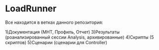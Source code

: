 # LoadRunner
Все находится в ветках данного репозитория:

1)Документация (МНТ, Профиль, Отчет)
3)Результаты (роанализированный сессии Analysis, архивированные)
4)Скрипты (5 скриптов)
5)Сценарии (сценарии для Controller)
 
